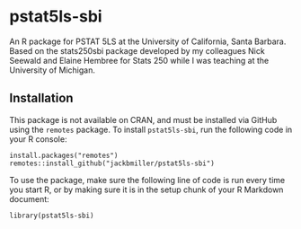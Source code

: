 # pstat5ls-sbi
 An R package for PSTAT 5LS at the University of California, Santa Barbara. Based on the stats250sbi package developed by my colleagues Nick Seewald and Elaine Hembree for Stats 250 while I was teaching at the University of Michigan.

## Installation

This package is not available on CRAN, and must be installed via GitHub using the `remotes` package. To install `pstat5ls-sbi`, run the following code in your R console:

```{r}
install.packages("remotes")
remotes::install_github("jackbmiller/pstat5ls-sbi")
```

To use the package, make sure the following line of code is run every time you start R, or by making sure it is in the setup chunk of your R Markdown document:

```{r}
library(pstat5ls-sbi)
```
